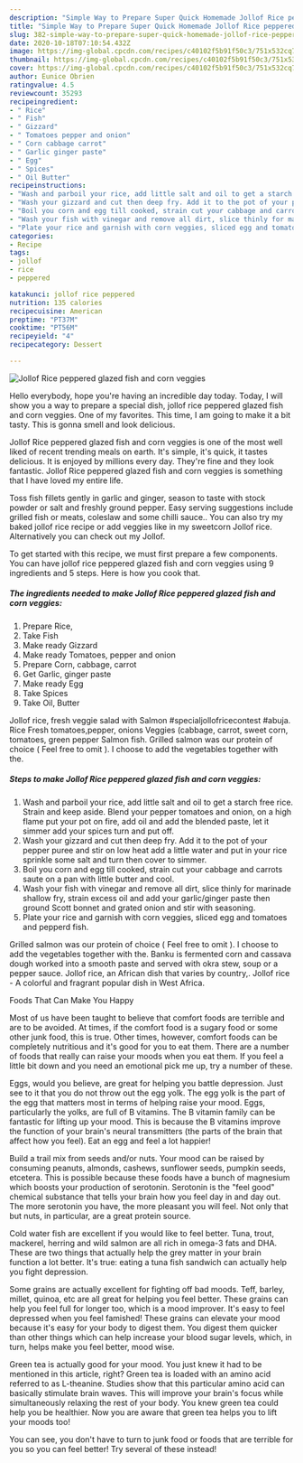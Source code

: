```yaml
---
description: "Simple Way to Prepare Super Quick Homemade Jollof Rice peppered glazed fish and corn veggies"
title: "Simple Way to Prepare Super Quick Homemade Jollof Rice peppered glazed fish and corn veggies"
slug: 382-simple-way-to-prepare-super-quick-homemade-jollof-rice-peppered-glazed-fish-and-corn-veggies
date: 2020-10-18T07:10:54.432Z
image: https://img-global.cpcdn.com/recipes/c40102f5b91f50c3/751x532cq70/jollof-rice-peppered-glazed-fish-and-corn-veggies-recipe-main-photo.jpg
thumbnail: https://img-global.cpcdn.com/recipes/c40102f5b91f50c3/751x532cq70/jollof-rice-peppered-glazed-fish-and-corn-veggies-recipe-main-photo.jpg
cover: https://img-global.cpcdn.com/recipes/c40102f5b91f50c3/751x532cq70/jollof-rice-peppered-glazed-fish-and-corn-veggies-recipe-main-photo.jpg
author: Eunice Obrien
ratingvalue: 4.5
reviewcount: 35293
recipeingredient:
- " Rice"
- " Fish"
- " Gizzard"
- " Tomatoes pepper and onion"
- " Corn cabbage carrot"
- " Garlic ginger paste"
- " Egg"
- " Spices"
- " Oil Butter"
recipeinstructions:
- "Wash and parboil your rice, add little salt and oil to get a starch free rice. Strain and keep aside. Blend your pepper tomatoes and onion, on a high flame put your pot on fire, add oil and add the blended paste, let it simmer add your spices turn and put off."
- "Wash your gizzard and cut then deep fry. Add it to the pot of your pepper puree and stir on low heat add a little water and put in your rice sprinkle some salt and turn then cover to simmer."
- "Boil you corn and egg till cooked, strain cut your cabbage and carrots saute on a pan with little butter and cool."
- "Wash your fish with vinegar and remove all dirt, slice thinly for marinade shallow fry, strain excess oil and add your garlic/ginger paste then ground Scott bonnet and grated onion and stir with seasoning."
- "Plate your rice and garnish with corn veggies, sliced egg and tomatoes and pepperd fish."
categories:
- Recipe
tags:
- jollof
- rice
- peppered

katakunci: jollof rice peppered 
nutrition: 135 calories
recipecuisine: American
preptime: "PT37M"
cooktime: "PT56M"
recipeyield: "4"
recipecategory: Dessert

---
```



![Jollof Rice peppered glazed fish and corn veggies](https://img-global.cpcdn.com/recipes/c40102f5b91f50c3/751x532cq70/jollof-rice-peppered-glazed-fish-and-corn-veggies-recipe-main-photo.jpg)

Hello everybody, hope you're having an incredible day today. Today, I will show you a way to prepare a special dish, jollof rice peppered glazed fish and corn veggies. One of my favorites. This time, I am going to make it a bit tasty. This is gonna smell and look delicious.

Jollof Rice peppered glazed fish and corn veggies is one of the most well liked of recent trending meals on earth. It's simple, it's quick, it tastes delicious. It is enjoyed by millions every day. They're fine and they look fantastic. Jollof Rice peppered glazed fish and corn veggies is something that I have loved my entire life.

Toss fish fillets gently in garlic and ginger, season to taste with stock powder or salt and freshly ground pepper. Easy serving suggestions include grilled fish or meats, coleslaw and some chilli sauce.. You can also try my baked jollof rice recipe or add veggies like in my sweetcorn Jollof rice. Alternatively you can check out my Jollof.


To get started with this recipe, we must first prepare a few components. You can have jollof rice peppered glazed fish and corn veggies using 9 ingredients and 5 steps. Here is how you cook that.

<!--inarticleads1-->

##### The ingredients needed to make Jollof Rice peppered glazed fish and corn veggies:

1. Prepare  Rice,
1. Take  Fish
1. Make ready  Gizzard
1. Make ready  Tomatoes, pepper and onion
1. Prepare  Corn, cabbage, carrot
1. Get  Garlic, ginger paste
1. Make ready  Egg
1. Take  Spices
1. Take  Oil, Butter


Jollof rice, fresh veggie salad with Salmon #specialjollofricecontest #abuja. Rice Fresh tomatoes,pepper, onions Veggies (cabbage, carrot, sweet corn, tomatoes, green pepper Salmon fish. Grilled salmon was our protein of choice ( Feel free to omit ). I choose to add the vegetables together with the. 

<!--inarticleads2-->

##### Steps to make Jollof Rice peppered glazed fish and corn veggies:

1. Wash and parboil your rice, add little salt and oil to get a starch free rice. Strain and keep aside. Blend your pepper tomatoes and onion, on a high flame put your pot on fire, add oil and add the blended paste, let it simmer add your spices turn and put off.
1. Wash your gizzard and cut then deep fry. Add it to the pot of your pepper puree and stir on low heat add a little water and put in your rice sprinkle some salt and turn then cover to simmer.
1. Boil you corn and egg till cooked, strain cut your cabbage and carrots saute on a pan with little butter and cool.
1. Wash your fish with vinegar and remove all dirt, slice thinly for marinade shallow fry, strain excess oil and add your garlic/ginger paste then ground Scott bonnet and grated onion and stir with seasoning.
1. Plate your rice and garnish with corn veggies, sliced egg and tomatoes and pepperd fish.


Grilled salmon was our protein of choice ( Feel free to omit ). I choose to add the vegetables together with the. Banku is fermented corn and cassava dough worked into a smooth paste and served with okra stew, soup or a pepper sauce. Jollof rice, an African dish that varies by country,. Jollof rice - A colorful and fragrant popular dish in West Africa. 

Foods That Can Make You Happy


Most of us have been taught to believe that comfort foods are terrible and are to be avoided. At times, if the comfort food is a sugary food or some other junk food, this is true. Other times, however, comfort foods can be completely nutritious and it's good for you to eat them. There are a number of foods that really can raise your moods when you eat them. If you feel a little bit down and you need an emotional pick me up, try a number of these.

Eggs, would you believe, are great for helping you battle depression. Just see to it that you do not throw out the egg yolk. The egg yolk is the part of the egg that matters most in terms of helping raise your mood. Eggs, particularly the yolks, are full of B vitamins. The B vitamin family can be fantastic for lifting up your mood. This is because the B vitamins improve the function of your brain's neural transmitters (the parts of the brain that affect how you feel). Eat an egg and feel a lot happier!

Build a trail mix from seeds and/or nuts. Your mood can be raised by consuming peanuts, almonds, cashews, sunflower seeds, pumpkin seeds, etcetera. This is possible because these foods have a bunch of magnesium which boosts your production of serotonin. Serotonin is the "feel good" chemical substance that tells your brain how you feel day in and day out. The more serotonin you have, the more pleasant you will feel. Not only that but nuts, in particular, are a great protein source.

Cold water fish are excellent if you would like to feel better. Tuna, trout, mackerel, herring and wild salmon are all rich in omega-3 fats and DHA. These are two things that actually help the grey matter in your brain function a lot better. It's true: eating a tuna fish sandwich can actually help you fight depression. 

Some grains are actually excellent for fighting off bad moods. Teff, barley, millet, quinoa, etc are all great for helping you feel better. These grains can help you feel full for longer too, which is a mood improver. It's easy to feel depressed when you feel famished! These grains can elevate your mood because it's easy for your body to digest them. You digest them quicker than other things which can help increase your blood sugar levels, which, in turn, helps make you feel better, mood wise.

Green tea is actually good for your mood. You just knew it had to be mentioned in this article, right? Green tea is loaded with an amino acid referred to as L-theanine. Studies show that this particular amino acid can basically stimulate brain waves. This will improve your brain's focus while simultaneously relaxing the rest of your body. You knew green tea could help you be healthier. Now you are aware that green tea helps you to lift your moods too!

You can see, you don't have to turn to junk food or foods that are terrible for you so you can feel better! Try several of these instead!

